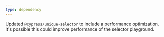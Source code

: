 ```yaml
---
type: dependency
---
```


Updated  `@cypress/unique-selector` to include a performance optimization. It's possible this could improve performance of the selector playground.
